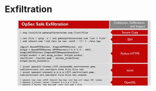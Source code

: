 # Exfiltration

<figure><img src="../../.gitbook/assets/image (19).png" alt=""><figcaption></figcaption></figure>
